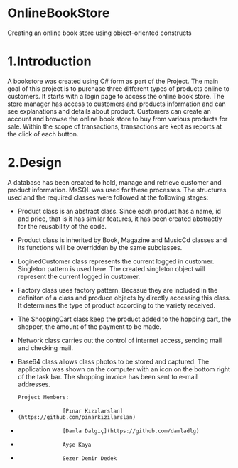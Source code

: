 # OnlineBookStore
Creating an online book store using object-oriented constructs

# 1.Introduction
A bookstore was created using C# form as part of the Project. The main goal of this project is to purchase three different types of products online to customers. 
It starts with a login page to access the online book store. 
The store manager has access to customers and products information and can see explanations and details about product. Customers can create an account and browse the online book store to buy from various products for sale. Within the scope of transactions, transactions are kept as reports at the click of each button.

# 2.Design
A database has been created to hold, manage and retrieve customer and product information. MsSQL was used for these processes.
The structures used and the required classes were followed at the following stages:
*	Product class is an abstract class. Since each product has a name, id and price, that is it has similar features, it has been created abstractly for the reusability of the code.
*	Product class is inherited by Book, Magazine and MusicCd classes and its functions will be overridden by the same subclasses.
*	LoginedCustomer class represents the current logged in customer. Singleton pattern is used here. The created singleton object will represent the current logged in customer.
*	Factory class uses factory pattern. Becasue they are included in the definiton of a class and produce objects by directly accessing this class. It determines the type of product according to the variety received.
*	The ShoppingCart class keep the product added to the hopping cart, the shopper, the amount of the payment to be made.
*	Network class carries out the control of internet access, sending mail and checking mail.
*	Base64 class allows class photos to be stored and captured. 
The application was shown on the computer with an icon on the bottom right of the task bar.
The shopping invoice has been sent to e-mail addresses. 


        Project Members:
*                   [Pınar Kızılarslan](https://github.com/pinarkizilarslan)
*                   [Damla Dalgıç](https://github.com/damladlg)
*                   Ayşe Kaya
*                   Sezer Demir Dedek
